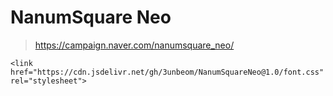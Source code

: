 # NanumSquare Neo

> https://campaign.naver.com/nanumsquare_neo/

    <link href="https://cdn.jsdelivr.net/gh/3unbeom/NanumSquareNeo@1.0/font.css" rel="stylesheet">
